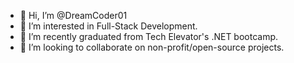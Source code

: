 - 👋 Hi, I’m @DreamCoder01
- 👀 I’m interested in Full-Stack Development.
- 🌱 I’m recently graduated from Tech Elevator's .NET bootcamp.
- 💞️ I’m looking to collaborate on non-profit/open-source projects.

<!---
DreamCoder01/DreamCoder01 is a ✨ special ✨ repository because its `README.md` (this file) appears on your GitHub profile.
You can click the Preview link to take a look at your changes.
--->
